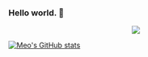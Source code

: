 <h3>Hello world. 👋</h3 align="center">

<p align="center">
    <img src="https://readme.app.surmon.me/api/render?template_id=github-top-languages&props.username=miaobuao&props.theme=dark&props.background=transparent&props.count=12&props.columns=4&props.rowGap=22&props.columnGap=80&props.legendSize=6&svg.width=846&svg.height=176">
</p>

[![Meo's GitHub stats](https://github-readme-stats.vercel.app/api?username=miaobuao)](https://miaobuao.github.io/)
